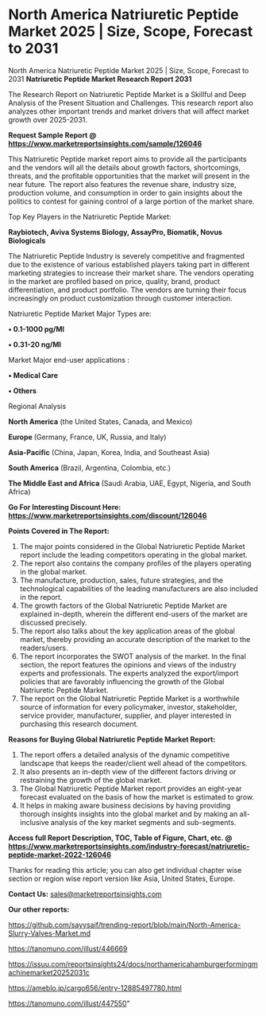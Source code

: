 # North America Natriuretic Peptide Market 2025 | Size, Scope, Forecast to 2031
North America Natriuretic Peptide Market 2025 | Size, Scope, Forecast to 2031
<strong>Natriuretic Peptide Market Research Report 2031</strong>

The Research Report on Natriuretic Peptide Market is a Skillful and Deep Analysis of the Present Situation and Challenges. This research report also analyzes other important trends and market drivers that will affect market growth over 2025-2031.

<strong>Request Sample Report @ <a href=https://www.marketreportsinsights.com/sample/126046>https://www.marketreportsinsights.com/sample/126046</a></strong>

This Natriuretic Peptide market report aims to provide all the participants and the vendors will all the details about growth factors, shortcomings, threats, and the profitable opportunities that the market will present in the near future. The report also features the revenue share, industry size, production volume, and consumption in order to gain insights about the politics to contest for gaining control of a large portion of the market share.

Top Key Players in the Natriuretic Peptide Market:

<strong>Raybiotech, Aviva Systems Biology, AssayPro, Biomatik, Novus Biologicals</strong>

The Natriuretic Peptide Industry is severely competitive and fragmented due to the existence of various established players taking part in different marketing strategies to increase their market share. The vendors operating in the market are profiled based on price, quality, brand, product differentiation, and product portfolio. The vendors are turning their focus increasingly on product customization through customer interaction.

Natriuretic Peptide Market Major Types are:

<strong>• 0.1-1000 pg/Ml

• 0.31-20 ng/Ml</strong>

Market Major end-user applications :

<strong>• Medical Care

• Others</strong>

Regional Analysis

</u><strong><b>North America</b></strong> (the United States, Canada, and Mexico)

<strong><b>Europe </b></strong>(Germany, France, UK, Russia, and Italy)

<strong><b>Asia-Pacific</b></strong> (China, Japan, Korea, India, and Southeast Asia)

<strong><b>South America</b></strong> (Brazil, Argentina, Colombia, etc.)

<strong><b>The Middle East and Africa</b></strong> (Saudi Arabia, UAE, Egypt, Nigeria, and South Africa)

<strong>Go For Interesting Discount Here: <a href=https://www.marketreportsinsights.com/discount/126046>https://www.marketreportsinsights.com/discount/126046</a></strong>

<strong>Points Covered in The Report:</strong>
<ol>
  <li>The major points considered in the Global Natriuretic Peptide Market report include the leading competitors operating in the global market.</li>
  <li>The report also contains the company profiles of the players operating in the global market.</li>
  <li>The manufacture, production, sales, future strategies, and the technological capabilities of the leading manufacturers are also included in the report.</li>
  <li>The growth factors of the Global Natriuretic Peptide Market are explained in-depth, wherein the different end-users of the market are discussed precisely.</li>
  <li>The report also talks about the key application areas of the global market, thereby providing an accurate description of the market to the readers/users.</li>
  <li>The report incorporates the SWOT analysis of the market. In the final section, the report features the opinions and views of the industry experts and professionals. The experts analyzed the export/import policies that are favorably influencing the growth of the Global Natriuretic Peptide Market.</li>
  <li>The report on the Global Natriuretic Peptide Market is a worthwhile source of information for every policymaker, investor, stakeholder, service provider, manufacturer, supplier, and player interested in purchasing this research document.</li>
</ol>
<strong>Reasons for Buying Global Natriuretic Peptide Market Report:</strong>

<ol>
  <li>The report offers a detailed analysis of the dynamic competitive landscape that keeps the reader/client well ahead of the competitors.</li>
  <li>It also presents an in-depth view of the different factors driving or restraining the growth of the global market.</li>
  <li>The Global Natriuretic Peptide Market report provides an eight-year forecast evaluated on the basis of how the market is estimated to grow.</li>
  <li>It helps in making aware business decisions by having providing thorough insights insights into the global market and by making an all-inclusive analysis of the key market segments and sub-segments.</li>
</ol>
<strong>Access full Report Description, TOC, Table of Figure, Chart, etc. @ <a href=https://www.marketreportsinsights.com/industry-forecast/natriuretic-peptide-market-2022-126046>https://www.marketreportsinsights.com/industry-forecast/natriuretic-peptide-market-2022-126046</a></strong>


Thanks for reading this article; you can also get individual chapter wise section or region wise report version like Asia, United States, Europe.

<strong>Contact Us:</strong>
sales@marketreportsinsights.com

<strong>Our other reports:</strong>

<a href=https://github.com/sayysaif/trending-report/blob/main/North-America-Slurry-Valves-Market.md>https://github.com/sayysaif/trending-report/blob/main/North-America-Slurry-Valves-Market.md</a>

<a href=https://tanomuno.com/illust/446669>https://tanomuno.com/illust/446669</a>

<a href=https://issuu.com/reportsinsights24/docs/northamericahamburgerformingmachinemarket20252031c>https://issuu.com/reportsinsights24/docs/northamericahamburgerformingmachinemarket20252031c</a>

<a href=https://ameblo.jp/cargo656/entry-12885497780.html>https://ameblo.jp/cargo656/entry-12885497780.html</a>

<a href=https://tanomuno.com/illust/447550>https://tanomuno.com/illust/447550</a>"
